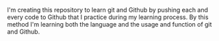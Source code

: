 I'm creating this repository to learn git and Github by pushing each and every code to Github that I practice during my learning process. By this method I'm learning both the language and the usage and function of git and Github.
